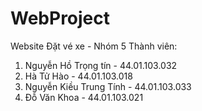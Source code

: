 # WebProject
Website Đặt vé xe - Nhóm 5
Thành viên:
  1. Nguyễn Hồ Trọng tín - 44.01.103.032
  2. Hà Tử Hào - 44.01.103.018
  3. Nguyễn Kiều Trung Tính - 44.01.103.033
  4. Đỗ Văn Khoa - 44.01.103.021
